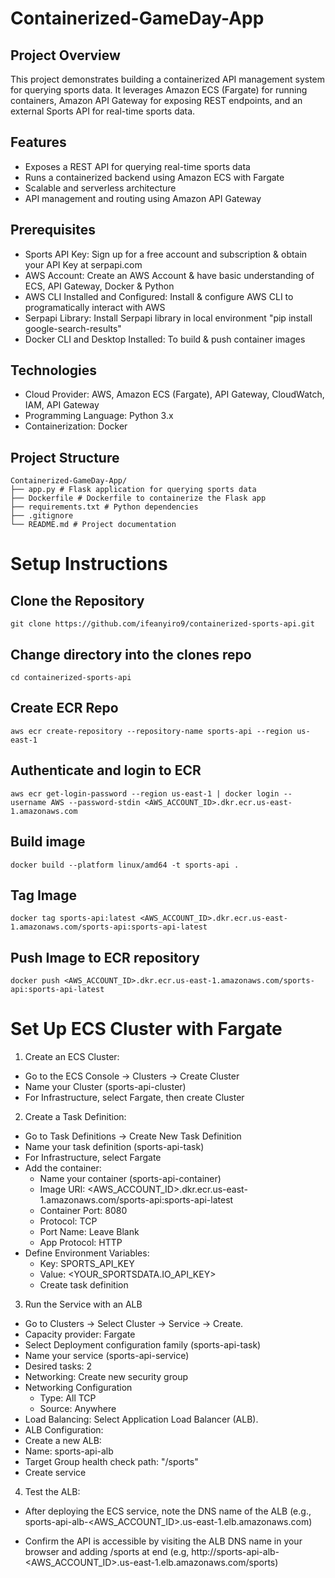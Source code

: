 # Containerized-GameDay-App
## Project Overview

This project demonstrates building a containerized API management system for querying sports data. It leverages Amazon ECS (Fargate) for running containers, Amazon API Gateway for exposing REST endpoints, and an external Sports API for real-time sports data. 

## Features

* Exposes a REST API for querying real-time sports data
* Runs a containerized backend using Amazon ECS with Fargate
* Scalable and serverless architecture
* API management and routing using Amazon API Gateway

## Prerequisites

* Sports API Key: Sign up for a free account and subscription & obtain your API Key at serpapi.com
* AWS Account: Create an AWS Account & have basic understanding of ECS, API Gateway, Docker & Python
* AWS CLI Installed and Configured: Install & configure AWS CLI to programatically interact with AWS
* Serpapi Library: Install Serpapi library in local environment "pip install google-search-results"
* Docker CLI and Desktop Installed: To build & push container images

## Technologies

* Cloud Provider: AWS, Amazon ECS (Fargate), API Gateway, CloudWatch, IAM, API Gateway
* Programming Language: Python 3.x
* Containerization: Docker

## Project Structure

```
Containerized-GameDay-App/
├── app.py # Flask application for querying sports data
├── Dockerfile # Dockerfile to containerize the Flask app
├── requirements.txt # Python dependencies
├── .gitignore
└── README.md # Project documentation
```

# Setup Instructions
## Clone the Repository

`git clone https://github.com/ifeanyiro9/containerized-sports-api.git`

## Change directory into the clones repo

`cd containerized-sports-api`

## Create ECR Repo

`aws ecr create-repository --repository-name sports-api --region us-east-1`

## Authenticate and login to ECR

`aws ecr get-login-password --region us-east-1 | docker login --username AWS --password-stdin <AWS_ACCOUNT_ID>.dkr.ecr.us-east-1.amazonaws.com`

## Build image

`docker build --platform linux/amd64 -t sports-api .`

## Tag Image

`docker tag sports-api:latest <AWS_ACCOUNT_ID>.dkr.ecr.us-east-1.amazonaws.com/sports-api:sports-api-latest`

## Push Image to ECR repository

`docker push <AWS_ACCOUNT_ID>.dkr.ecr.us-east-1.amazonaws.com/sports-api:sports-api-latest`

# Set Up ECS Cluster with Fargate

1. Create an ECS Cluster:
* Go to the ECS Console → Clusters → Create Cluster
* Name your Cluster (sports-api-cluster)
* For Infrastructure, select Fargate, then create Cluster

2. Create a Task Definition:
* Go to Task Definitions → Create New Task Definition
* Name your task definition (sports-api-task)
* For Infrastructure, select Fargate
* Add the container:
    * Name your container (sports-api-container)
    * Image URI: <AWS_ACCOUNT_ID>.dkr.ecr.us-east-1.amazonaws.com/sports-api:sports-api-latest
    * Container Port: 8080
    * Protocol: TCP
    * Port Name: Leave Blank
    * App Protocol: HTTP
* Define Environment Variables:
    * Key: SPORTS_API_KEY
    * Value: <YOUR_SPORTSDATA.IO_API_KEY>
    * Create task definition

3. Run the Service with an ALB
* Go to Clusters → Select Cluster → Service → Create.
* Capacity provider: Fargate
* Select Deployment configuration family (sports-api-task)
* Name your service (sports-api-service)
* Desired tasks: 2
* Networking: Create new security group
* Networking Configuration
    * Type: All TCP
    * Source: Anywhere
* Load Balancing: Select Application Load Balancer (ALB).
* ALB Configuration:
* Create a new ALB:
* Name: sports-api-alb
* Target Group health check path: "/sports"
* Create service

4. Test the ALB:
* After deploying the ECS service, note the DNS name of the ALB (e.g., sports-api-alb-<AWS_ACCOUNT_ID>.us-east-1.elb.amazonaws.com)

* Confirm the API is accessible by visiting the ALB DNS name in your browser and adding /sports at end (e.g, http://sports-api-alb-<AWS_ACCOUNT_ID>.us-east-1.elb.amazonaws.com/sports)

